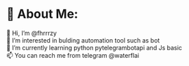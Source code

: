 # 💫 About Me:
👋 Hi, I’m @fhrrrzy<br>👀 I’m interested in bulding automation tool such as bot<br>🌱 I’m currently learning python pytelegrambotapi and Js basic<br>📫 You can reach me from telegram @waterflai


 
